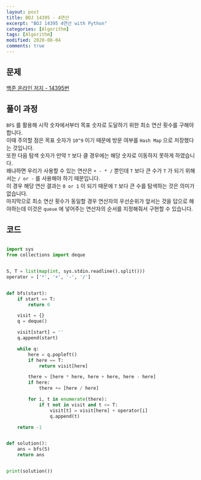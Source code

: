 ```yaml
---
layout: post
title: BOJ 14395 - 4연산
excerpt: "BOJ 14395 4연산 with Python"
categories: [Algorithm]
tags: [Algorithm]
modified: 2020-08-04
comments: true
---
```


## 문제
[백준 온라인 저지 - 14395번](https://www.acmicpc.net/problem/14395)


## 풀이 과정
`BFS` 를 활용해 시작 숫자에서부터 목표 숫자로 도달하기 위한 최소 연산 횟수를 구해야합니다. <br>
이때 주의할 점은 목표 숫자가 `10^9` 이기 때문에 방문 여부를 `Hash Map` 으로 저장했다는 것입니다. <br>
또한 다음 탐색 숫자가 만약 `T` 보다 클 경우에는 해당 숫자로 이동하지 못하게 하였습니다. <br>
왜냐하면 우리가 사용할 수 있는 연산은 `+ - * /` 뿐인데 `T` 보다 큰 수가 `T` 가 되기 위해서는 `/ or -` 를 사용해야 하기 때문입니다. <br>
이 경우 해당 연산 결과는 `0 or 1` 이 되기 때문에 `T` 보다 큰 수를 탐색하는 것은 의미가 없습니다. <br>
마지막으로 최소 연산 횟수가 동일할 경우 연산자의 우선순위가 앞서는 것을 답으로 해야하는데 이것은 `queue` 에 넣어주는 연산자의 순서를 지정해줘서 구현할 수 있습니다. <br>


## 코드

~~~ python

import sys
from collections import deque


S, T = list(map(int, sys.stdin.readline().split()))
operator = ['*', '+', '-', '/']


def bfs(start):
    if start == T:
        return 0

    visit = {}
    q = deque()

    visit[start] = ''
    q.append(start)

    while q:
        here = q.popleft()
        if here == T:
            return visit[here]

        there = [here * here, here + here, here - here]
        if here:
            there += [here / here]

        for i, t in enumerate(there):
            if t not in visit and t <= T:
                visit[t] = visit[here] + operator[i]
                q.append(t)

    return -1


def solution():
    ans = bfs(S)
    return ans


print(solution())

~~~